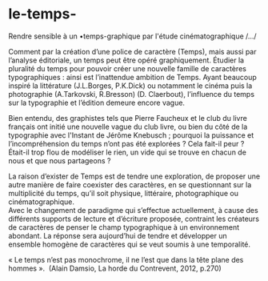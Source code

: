 # le-temps-
Rendre sensible à un •temps-graphique par l'étude cinématographique /…/ 

Comment par la création d’une police de caractère (Temps), mais aussi par l’analyse éditoriale, un temps peut être opéré graphiquement. Étudier la pluralité du temps pour pouvoir créer une nouvelle famille de caractères typographiques : ainsi est l’inattendue ambition de Temps. 
Ayant beaucoup inspiré la littérature (J.L.Borges, P.K.Dick) ou notamment le cinéma puis la photographie (A.Tarkovski, R.Bresson) (D. Claerbout), l’influence du temps sur la typographie et l’édition demeure encore vague.  

Bien entendu, des graphistes tels que Pierre Faucheux et le club du livre français ont initié une nouvelle vague du club livre, ou bien du côté de la typographie avec l'Instant de Jérôme Knebusch ; pourquoi la puissance et l’incompréhension du temps n’ont pas été explorées ? Cela fait-il peur ? 
Était-il trop flou de modéliser le rien, un vide qui se trouve en chacun de nous et que nous partageons ?  

La raison d’exister de Temps est de tendre une exploration, de proposer une autre manière de faire coexister des caractères, en se questionnant sur la multiplicité du temps, qu’il soit physique, littéraire, photographique ou cinématographique.  
Avec le changement de paradigme qui s’effectue actuellement, à cause des différents supports de lecture et d’écriture proposée, contraint les créateurs de caractères de penser le champ typographique à un environnement abondant. 
La réponse sera aujourd’hui de tendre et développer un ensemble homogène de caractères qui se veut soumis à une temporalité.  

« Le temps n’est pas monochrome, il ne l’est que dans la tête plane des hommes ».  (Alain Damsio, La horde du Contrevent, 2012, p.270)
